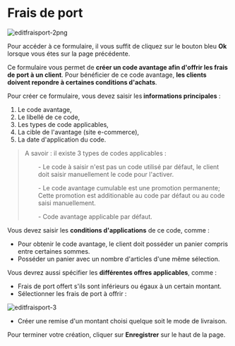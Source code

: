 # Frais de port


![editfraisport-2png](images/editfraisport-2png.png)


<p>Pour acc&eacute;der &agrave; ce formulaire, il vous suffit de cliquez sur le bouton bleu <strong>Ok</strong> lorsque vous &eacute;tes sur la page pr&eacute;c&eacute;dente.</p>
<p>Ce formulaire vous permet de <strong>cr&eacute;er un code avantage afin d'offrir les frais de port &agrave; un client</strong>. Pour b&eacute;n&eacute;ficier de ce code avantage, <strong>les clients doivent repondre &agrave; certaines conditions d'achats</strong>.</p>
<p>Pour cr&eacute;er ce formulaire, vous devez saisir les<strong> informations principales</strong> :</p>
<ol>
<li>Le code avantage,</li>
<li>Le libell&eacute; de ce code,</li>
<li>Les types de code applicables,&nbsp;</li>
<li>La cible de l'avantage (site e-commerce),</li>
<li>La date d'application du code.</li>
</ol>
<blockquote>
<p>A savoir : il existe 3 types de codes applicables :&nbsp;</p>
<p style="padding-left: 30px;">- Le code &agrave; saisir n'est pas un code utilis&eacute;&nbsp;par d&eacute;faut, le client doit saisir manuellement le code pour l'activer.</p>
<p style="padding-left: 30px;">- Le code avantage cumulable est une promotion permanente; Cette promotion est additionable&nbsp;au code par d&eacute;faut ou au code saisi manuellement.</p>
<p style="padding-left: 30px;">- Code avantage&nbsp;applicable par d&eacute;faut.</p>
</blockquote>
<p>Vous devez saisir les <strong>conditions d'applications</strong> de ce code, comme :&nbsp;</p>
<ul>
<li>Pour obtenir le code avantage, le client doit poss&eacute;der un panier compris entre certaines sommes.</li>
<li>Poss&eacute;der un panier&nbsp;avec un&nbsp;nombre d'articles d'une m&ecirc;me s&eacute;lection.</li>
</ul>
<p>Vous devrez aussi sp&eacute;cifier les <strong>diff&eacute;rentes offres applicables</strong>, comme :</p>
<ul>
<li>Frais de port offert s'ils sont inf&eacute;rieurs ou &eacute;gaux &agrave; un certain montant.</li>
<li>S&eacute;lectionner les frais de port &agrave; offrir :</li>
</ul>


![editfraisport-3](images/editfraisport-3.png)


<ul>
<li>Cr&eacute;er une remise d'un montant choisi quelque soit le mode de livraison.</li>
</ul>
<p>Pour terminer votre cr&eacute;ation, cliquer sur <strong>Enregistrer</strong> sur le haut de la page.</p>

